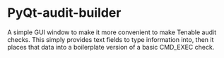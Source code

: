 # PyQt-audit-builder
A simple GUI window to make it more convenient to make Tenable audit checks. This simply provides text fields to type information into, then it places that data into a boilerplate version of a basic CMD_EXEC check.

